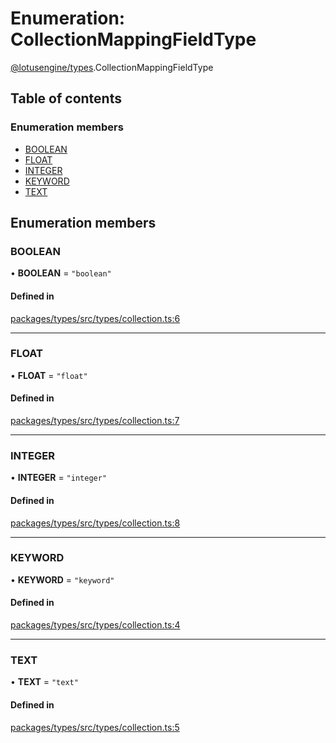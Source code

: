 # Enumeration: CollectionMappingFieldType

[@lotusengine/types](../wiki/@lotusengine.types).CollectionMappingFieldType

## Table of contents

### Enumeration members

- [BOOLEAN](../wiki/@lotusengine.types.CollectionMappingFieldType#boolean)
- [FLOAT](../wiki/@lotusengine.types.CollectionMappingFieldType#float)
- [INTEGER](../wiki/@lotusengine.types.CollectionMappingFieldType#integer)
- [KEYWORD](../wiki/@lotusengine.types.CollectionMappingFieldType#keyword)
- [TEXT](../wiki/@lotusengine.types.CollectionMappingFieldType#text)

## Enumeration members

### BOOLEAN

• **BOOLEAN** = `"boolean"`

#### Defined in

[packages/types/src/types/collection.ts:6](https://github.com/lotusengine/sdk/blob/fdb90a3/packages/types/src/types/collection.ts#L6)

___

### FLOAT

• **FLOAT** = `"float"`

#### Defined in

[packages/types/src/types/collection.ts:7](https://github.com/lotusengine/sdk/blob/fdb90a3/packages/types/src/types/collection.ts#L7)

___

### INTEGER

• **INTEGER** = `"integer"`

#### Defined in

[packages/types/src/types/collection.ts:8](https://github.com/lotusengine/sdk/blob/fdb90a3/packages/types/src/types/collection.ts#L8)

___

### KEYWORD

• **KEYWORD** = `"keyword"`

#### Defined in

[packages/types/src/types/collection.ts:4](https://github.com/lotusengine/sdk/blob/fdb90a3/packages/types/src/types/collection.ts#L4)

___

### TEXT

• **TEXT** = `"text"`

#### Defined in

[packages/types/src/types/collection.ts:5](https://github.com/lotusengine/sdk/blob/fdb90a3/packages/types/src/types/collection.ts#L5)
